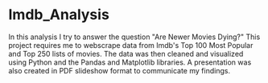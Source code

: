 # Imdb_Analysis
In this analysis I try to answer the question "Are Newer Movies Dying?" This project requires me to webscrape data from Imdb's Top 100 Most Popular and Top 250 lists of movies. The data was then cleaned and visualized using Python and the Pandas and Matplotlib libraries. A presentation was also created in PDF slideshow format to communicate my findings.
